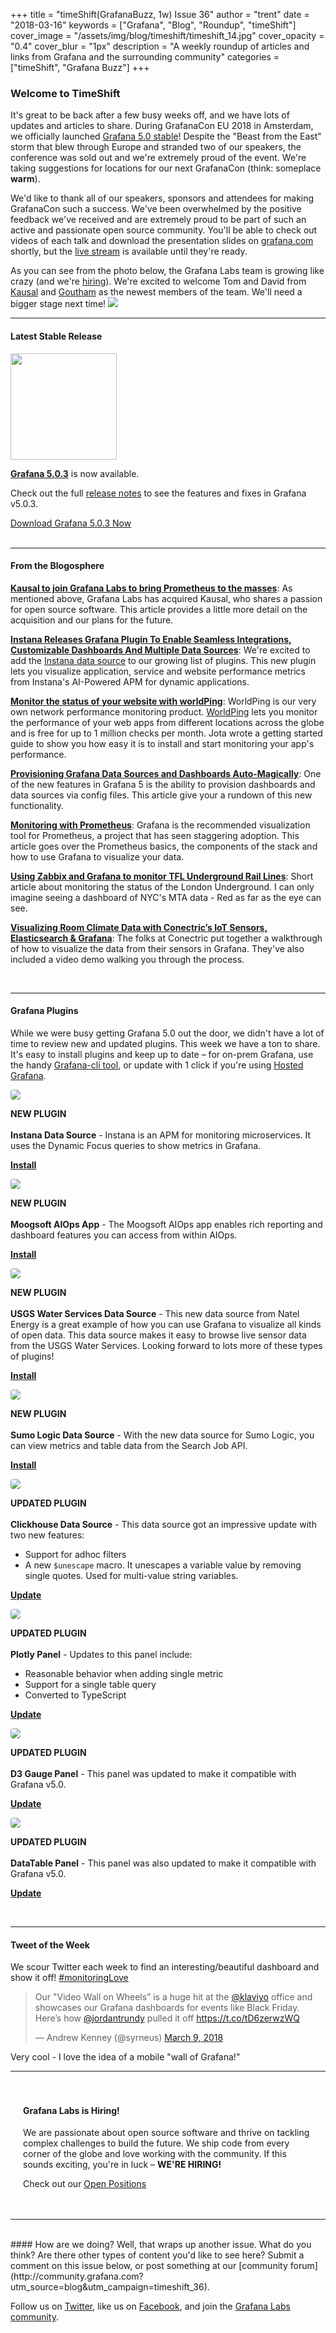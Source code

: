 +++
title = "timeShift(GrafanaBuzz, 1w) Issue 36"
author = "trent"
date = "2018-03-16"
keywords = ["Grafana", "Blog", "Roundup", "timeShift"]
cover_image = "/assets/img/blog/timeshift/timeshift_14.jpg"
cover_opacity = "0.4"
cover_blur = "1px"
description = "A weekly roundup of articles and links from Grafana and the surrounding community"
categories = ["timeShift", "Grafana Buzz"]
+++

### Welcome to TimeShift
It's great to be back after a few busy weeks off, and we have lots of updates and articles to share. During GrafanaCon EU 2018 in Amsterdam, we officially launched [Grafana 5.0 stable](https://grafana.com/grafana/download?utm_source=blog&utm_campaign=timeshift_36)! Despite the "Beast from the East" storm that blew through Europe and stranded two of our speakers, the conference was sold out and we're extremely proud of the event. We're taking suggestions for locations for our next GrafanaCon (think: someplace **warm**).  

We'd like to thank all of our speakers, sponsors and attendees for making GrafanaCon such a success. We've been overwhelmed by the positive feedback we've received and are extremely proud to be part of such an active and passionate open source community. You'll be able to check out videos of each talk and download the presentation slides on [grafana.com](http://grafana.com/grafanacon) shortly, but the [live stream](http://youtube.com/grafana) is available until they're ready. 

As you can see from the photo below, the Grafana Labs team is growing like crazy (and we're [hiring](https://grafana.com/about/hiring?utm_source=blog&utm_campaign=timeshift_36)). We're excited to welcome Tom and David from [Kausal](http://kausal.co) and [Goutham](https://twitter.com/putadent) as the newest members of the team. We'll need a bigger stage next time!
![](/assets/img/blog/timeshift/grafanacon_team.jpg)
<br />
<hr />

#### Latest Stable Release
<div class="row row--no-gutters blog-plugin-grid">
	<div class="col col--sm-3">
		<img src="/assets/img/blog/timeshift/grafana_release_icon.png" width="170" />
	</div>
	<div class="col col--sm-9">
		<p>
			<strong><a href="https://grafana.com/grafana/download?utm_source=blog&utm_campaign=timeshift_36" target="_blank">Grafana 5.0.3</a></strong> is now available.
		<p>
			Check out the full <a href="https://community.grafana.com/t/release-notes-v5-0-x/5250" target="_blank">release notes</a> to see the features and fixes in Grafana v5.0.3.
		</p>
		<a href="https://grafana.com/grafana/download?utm_source=blog&utm_campaign=timeshift_36" target="_blank" class="btn btn--primary">Download Grafana 5.0.3 Now</a>
	</div>
</div>


<br />
<hr />

#### From the Blogosphere
[**Kausal to join Grafana Labs to bring Prometheus to the masses**](https://kausal.co/blog/grafana-labs-to-acquire-kausal/): As mentioned above, Grafana Labs has acquired Kausal, who shares a passion for open source software. This article provides a little more detail on the acquisition and our plans for the future.

[**Instana Releases Grafana Plugin To Enable Seamless Integrations, Customizable Dashboards And Multiple Data Sources**](https://www.instana.com/press-releases/instana-releases-grafana-plugin-to-enable-seamless-integrations-customizable-dashboards-and-multiple-data-sources/): We're excited to add the [Instana data source](https://grafana.com/plugins/instana-datasource) to our growing list of plugins. This new plugin lets you visualize application, service and website performance metrics from Instana's AI-Powered APM for dynamic applications.

[**Monitor the status of your website with worldPing**](https://www.elarraydejota.com/monitoriza-el-estado-de-tu-web-con-worldping-grafana/): WorldPing is our very own network performance monitoring product. [WorldPing](https://grafana.com/cloud/worldping) lets you monitor the performance of your web apps from different locations across the globe and is free for up to 1 million checks per month. Jota wrote a getting started guide to show you how easy it is to install and start monitoring your app's performance.

[**Provisioning Grafana Data Sources and Dashboards Auto-Magically**](https://medium.com/56kcloud/provisioning-grafana-data-sources-and-dashboards-auto-magically-e27155d20652): One of the new features in Grafana 5 is the ability to provision dashboards and data sources via config files. This article give your a rundown of this new functionality.

[**Monitoring with Prometheus**](https://kjanshair.github.io/2018/02/20/prometheus-monitoring/): Grafana is the recommended visualization tool for Prometheus, a project that has seen staggering adoption. This article goes over the Prometheus basics, the components of the stack and how to use Grafana to visualize your data.

[**Using Zabbix and Grafana to monitor TFL Underground Rail Lines**](http://www.communig8.com/articles/67-technical/156-using-zabbix-to-monitor-tfl-underground-rail-lines): Short article about monitoring the status of the London Underground. I can only imagine seeing a dashboard of NYC's MTA data - Red as far as the eye can see.

[**Visualizing Room Climate Data with Conectric’s IoT Sensors, Elasticsearch & Grafana**](https://medium.com/conectric-networks/visualizing-room-climate-data-with-conectrics-iot-sensors-elasticsearch-grafana-3254265bf35a): The folks at Conectric put together a walkthrough of how to visualize the data from their sensors in Grafana. They've also included a video demo walking you through the process.

<br />
<hr />

#### Grafana Plugins
While we were busy getting Grafana 5.0 out the door, we didn't have a lot of time to review new and updated plugins. This week we have a ton to share. It's easy to install plugins and keep up to date – for on-prem Grafana, use the handy <a href="http://docs.grafana.org/administration/cli/#grafana-cli?utm_source=blog&utm_campaign=timeshift_36" target="_blank">Grafana-cli tool</a>, or update with 1 click if you're using <a href="https://grafana.com/cloud/grafana?utm_source=blog&utm_campaign=timeshift_36" target="_blank">Hosted Grafana</a>.
<br />
<div class="blog-plugin">
	<div class="row row--md-gutters">
		<div class="col col--sm-2 blog-plugin-grid__item">
			<img style="border-radius: 4px;" src="https://grafana.com/api/plugins/instana-datasource/versions/1.0.1/logos/large" />
		</div>
		<div class="col col--sm-10 blog-plugin-grid__item">
			<p>
				<div class="new-plugin-tag"><strong>NEW PLUGIN</strong></div><br/>
				<strong>Instana Data Source</strong> - Instana is an APM for monitoring microservices. It uses the Dynamic Focus queries to show metrics in Grafana.
			</p>
			<p>
				<a class="btn btn-outline btn-small" href="https://grafana.com/plugins/instana-datasource?utm_source=blog&utm_campaign=timeshift_36" target="_blank"><strong>Install</strong></a>
			</p>
		</div>
	</div>
</div>
<div class="blog-plugin">
	<div class="row row--md-gutters">
		<div class="col col--sm-2 blog-plugin-grid__item">
			<img style="border-radius: 4px;" src="https://grafana.com/api/plugins/moogsoft-aiops-app/versions/1.0.7/logos/large" />
		</div>
		<div class="col col--sm-10 blog-plugin-grid__item">
			<p>
				<div class="new-plugin-tag"><strong>NEW PLUGIN</strong></div><br/>
				<strong>Moogsoft AIOps App</strong> - The Moogsoft AIOps app enables rich reporting and dashboard features you can access from within AIOps.
			</p>
			<p>
				<a class="btn btn-outline btn-small" href="https://grafana.com/plugins/moogsoft-aiops-app?utm_source=blog&utm_campaign=timeshift_36" target="_blank"><strong>Install</strong></a>
			</p>
		</div>
	</div>
</div>
<div class="blog-plugin">
	<div class="row row--md-gutters">
		<div class="col col--sm-2 blog-plugin-grid__item">
			<img style="border-radius: 4px;" src="https://grafana.com/api/plugins/natel-usgs-datasource/versions/0.0.1/logos/large" />
		</div>
		<div class="col col--sm-10 blog-plugin-grid__item">
			<p>
				<div class="new-plugin-tag"><strong>NEW PLUGIN</strong></div><br/>
				<strong>USGS Water Services Data Source</strong> - This new data source from Natel Energy is a great example of how you can use Grafana to visualize all kinds of open data. This data source makes it easy to browse live sensor data from the USGS Water Services. Looking forward to lots more of these types of plugins!
			</p>
			<p>
				<a class="btn btn-outline btn-small" href="https://grafana.com/plugins/natel-usgs-datasource?utm_source=blog&utm_campaign=timeshift_36" target="_blank"><strong>Install</strong></a>
			</p>
		</div>
	</div>
</div>
<div class="blog-plugin">
	<div class="row row--md-gutters">
		<div class="col col--sm-2 blog-plugin-grid__item">
			<img style="border-radius: 4px;" src="https://grafana.com/api/plugins/mtanda-sumologic-datasource/versions/1.0.0/logos/large" />
		</div>
		<div class="col col--sm-10 blog-plugin-grid__item">
			<p>
				<div class="new-plugin-tag"><strong>NEW PLUGIN</strong></div><br/>
				<strong>Sumo Logic Data Source</strong> - With the new data source for Sumo Logic, you can view metrics and table data from the Search Job API.
			</p>
			<p>
				<a class="btn btn-outline btn-small" href="https://grafana.com/plugins/mtanda-sumologic-datasource?utm_source=blog&utm_campaign=timeshift_36" target="_blank"><strong>Install</strong></a>
			</p>
		</div>
	</div>
</div>
<div class="blog-plugin">
	<div class="row row--md-gutters">
		<div class="col col--sm-2 blog-plugin-grid__item">
			<img style="border-radius: 4px;" src="https://grafana.com/api/plugins/vertamedia-clickhouse-datasource/versions/1.2.6/logos/large" />
		</div>
		<div class="col col--sm-10 blog-plugin-grid__item">
			<p>
				<div class="updated-plugin-tag"><strong>UPDATED PLUGIN</strong></div><br/>
				<strong>Clickhouse Data Source</strong> - This data source got an impressive update with two new features: 
				<ul>
					<li>Support for adhoc filters</li>
					<li>A new <code>$unescape</code> macro. It unescapes a variable value by removing single quotes. Used for multi-value string variables.</li>
 				</ul>
			</p>
			<p>
				<a class="btn btn-outline btn-small" href="https://grafana.com/plugins/vertamedia-clickhouse-datasource?utm_source=blog&utm_campaign=timeshift_36" target="_blank"><strong>Update</strong></a>
			</p>
		</div>
	</div>
</div>
<div class="blog-plugin">
	<div class="row row--md-gutters">
		<div class="col col--sm-2 blog-plugin-grid__item">
			<img style="border-radius: 4px;" src="https://grafana.com/api/plugins/natel-plotly-panel/versions/0.0.4/logos/large" />
		</div>
		<div class="col col--sm-10 blog-plugin-grid__item">
			<p>
				<div class="updated-plugin-tag"><strong>UPDATED PLUGIN</strong></div><br/>
				<strong>Plotly Panel</strong> - Updates to this panel include: 
				<ul>
					<li>Reasonable behavior when adding single metric</li>
					<li>Support for a single table query</li>
					<li>Converted to TypeScript</li>
 				</ul>
			</p>
			<p>
				<a class="btn btn-outline btn-small" href="https://grafana.com/plugins/natel-plotly-panel?utm_source=blog&utm_campaign=timeshift_36" target="_blank"><strong>Update</strong></a>
			</p>
		</div>
	</div>
</div>
<div class="blog-plugin">
	<div class="row row--md-gutters">
		<div class="col col--sm-2 blog-plugin-grid__item">
			<img style="border-radius: 4px;" src="https://grafana.com/api/plugins/briangann-gauge-panel/versions/0.0.6/logos/large" />
		</div>
		<div class="col col--sm-10 blog-plugin-grid__item">
			<p>
				<div class="updated-plugin-tag"><strong>UPDATED PLUGIN</strong></div><br/>
				<strong>D3 Gauge Panel</strong> - This panel was updated to make it compatible with Grafana v5.0.
			</p>
			<p>
				<a class="btn btn-outline btn-small" href="https://grafana.com/plugins/briangann-gauge-panel?utm_source=blog&utm_campaign=timeshift_36" target="_blank"><strong>Update</strong></a>
			</p>
		</div>
	</div>
</div>
<div class="blog-plugin">
	<div class="row row--md-gutters">
		<div class="col col--sm-2 blog-plugin-grid__item">
			<img style="border-radius: 4px;" src="https://grafana.com/api/plugins/briangann-datatable-panel/versions/0.0.6/logos/large" />
		</div>
		<div class="col col--sm-10 blog-plugin-grid__item">
			<p>
				<div class="updated-plugin-tag"><strong>UPDATED PLUGIN</strong></div><br/>
				<strong>DataTable Panel</strong> - This panel was also updated to make it compatible with Grafana v5.0.
			</p>
			<p>
				<a class="btn btn-outline btn-small" href="https://grafana.com/plugins/briangann-datatable-panel?utm_source=blog&utm_campaign=timeshift_36" target="_blank"><strong>Update</strong></a>
			</p>
		</div>
	</div>
</div>

<br />
<hr />
<div>
	<div class="row row--no-gutters">
		<div class="col col--sm-12">
			<h4>Tweet of the Week</h4>
			We scour Twitter each week to find an interesting/beautiful dashboard and show it off! <a href="https://twitter.com/hashtag/monitoringlove?src=hash" target="_blank">#monitoringLove</a>
			<blockquote class="twitter-tweet" data-lang="en"><p lang="en" dir="ltr">Our &quot;Video Wall on Wheels” is a huge hit at the <a href="https://twitter.com/klaviyo?ref_src=twsrc%5Etfw">@klaviyo</a> office and showcases our Grafana dashboards for events like Black Friday. Here’s how <a href="https://twitter.com/JordanTrundy?ref_src=twsrc%5Etfw">@jordantrundy</a> pulled it off <a href="https://t.co/tD6zerwzWQ">https://t.co/tD6zerwzWQ</a></p>&mdash; Andrew Kenney (@syrneus) <a href="https://twitter.com/syrneus/status/972155088264482821?ref_src=twsrc%5Etfw">March 9, 2018</a></blockquote>
			<script async src="https://platform.twitter.com/widgets.js" charset="utf-8"></script>
			<p>Very cool - I love the idea of a mobile "wall of Grafana!"</p>
		</div>
	</div>
</div>

<hr />

<div style=" padding: 20px; background: url(/assets/img/blog/timeshift/polygon_texture_black.jpg); background-size: cover; border-radius: 4px;">
	<h4>Grafana Labs is Hiring!</h4>
	<p>We are passionate about open source software and thrive on tackling complex challenges to build the future. We ship code from every corner of the globe and love working with the community. If this sounds exciting, you're in luck – <strong>WE'RE HIRING!</strong></p>
	<p>Check out our <a class="btn btn-outline" href="https://grafana.com/about/hiring?utm_source=blog&utm_campaign=timeshift_36" target="_blank">Open Positions</a></p>
</div>


<hr />
<br />
#### How are we doing?
Well, that wraps up another issue. What do you think? Are there other types of content you'd like to see here? Submit a comment on this issue below, or post something at our [community forum](http://community.grafana.com?utm_source=blog&utm_campaign=timeshift_36).

Follow us on [Twitter](http://twitter.com/grafana), like us on [Facebook](http://facebook.com/grafana), and join the [Grafana Labs community](http://grafana.com/signup?utm_source=blog&utm_campaign=timeshift_36).



